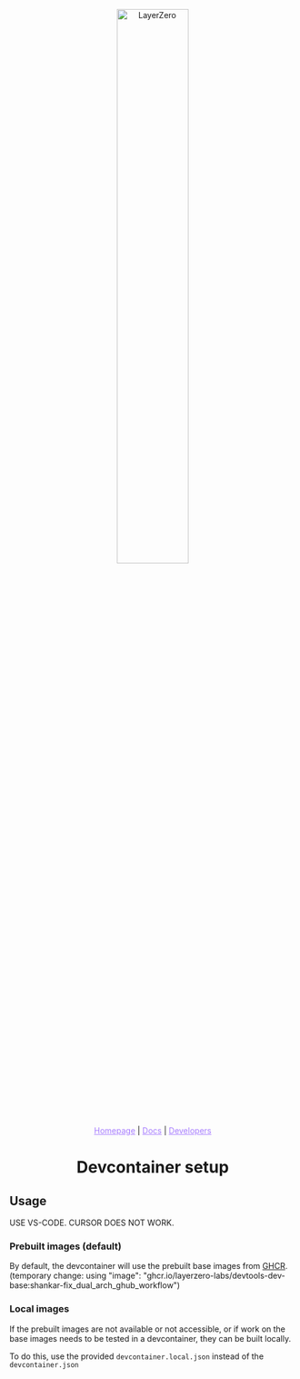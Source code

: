 <p align="center">
  <a href="https://layerzero.network">
    <img alt="LayerZero" style="width: 50%" src="https://layerzero.network/static/logo.svg"/>
  </a>
</p>

<p align="center">
  <a href="https://layerzero.network" style="color: #a77dff">Homepage</a> | <a href="https://docs.layerzero.network/" style="color: #a77dff">Docs</a> | <a href="https://layerzero.network/developers" style="color: #a77dff">Developers</a>
</p>

<h1 align="center">Devcontainer setup</h1>

## Usage

USE VS-CODE. CURSOR DOES NOT WORK.

### Prebuilt images (default)

By default, the devcontainer will use the prebuilt base images from [GHCR](https://github.com/LayerZero-Labs/devtools/pkgs/container/devtools-dev-base).
(temporary change: using "image": "ghcr.io/layerzero-labs/devtools-dev-base:shankar-fix_dual_arch_ghub_workflow")

### Local images

If the prebuilt images are not available or not accessible, or if work on the base images needs to be tested in a devcontainer, they can be built locally.

To do this, use the provided `devcontainer.local.json` instead of the `devcontainer.json`